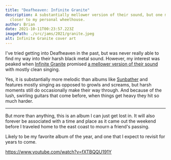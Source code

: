 ```yaml
---
title: "Deafheaven: Infinite Granite"
description: A substantially mellower version of their sound, but one much
  closer to my personal wheelhouse.
author: Brian
date: 2021-10-11T00:23:57.223Z
imagePath: ./src/jams/2021/granite.jpeg
alt: Infinite Granite cover art
---
```

I've tried getting into Deafheaven in the past, but was never really able to find my way into their harsh black metal sound. However, my interest was peaked when [Infinite Granite](https://open.spotify.com/album/0kCdT4gjYlSxIV7ll3Yd4M) promised [a mellower version of their sound](https://pitchfork.com/thepitch/how-deafheaven-made-their-least-metal-album-yet/) with mostly clean singing.

Yes, it is substantially more melodic than albums like [Sunbather](https://open.spotify.com/album/2kKXGWaCEl06EKZ4DxBJIT) and features mostly singing as opposed to growls and screams, but harsh moments still do occasionally make their way through. And because of the lush, swirling guitars that come before, when things get heavy they hit so much harder.

---

But more than anything, this is an album I can just get lost in. It will also forever be associated with a time and place as it came out the weekend before I traveled home to the east coast to mourn a friend's passing.

Likely to be my favorite album of the year, and one that I expect to revisit for years to come.

https://www.youtube.com/watch?v=fXTBQQU191Y